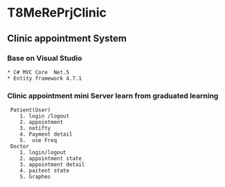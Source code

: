 # T8MeRePrjClinic
## **Clinic appointment System**
### Base on Visual Studio
    * C# MVC Core  Net.5
    * Entity framework 4.7.1


### Clinic appointment mini Server learn from  graduated learning
     Patient(User)
        1. login /logout
        2. appointment
        3. notifty
        4. Payment detail
        5.  use Freq
     Doctor
        1. login/logout
        2. appointment state
        3. appointment detail
        4. paitent state
        5. Graphes



 